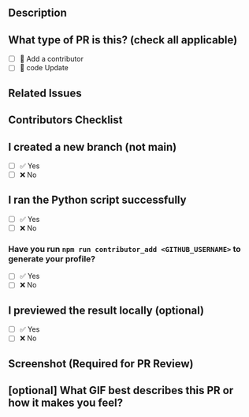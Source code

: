 <!-- Please fill in all areas in this PR form. Incomplete PRs can be closed. -->

## Description

<!--
Please do not leave this blank. Add your description **below** this line and **outside** of the comment tags.
For example: This PR adds <your-github-username> as a contributor.
-->

## What type of PR is this? (check all applicable)

- [ ] 🤝 Add a contributor
- [ ] 📝 code Update

## Related Issues

<!--
Add your related issue **below** this line and **outside** of the comment tags.

Please use this format to link your issue: Closes #XXX.
Change "XXX" to your issue number that you can find next to your issue's title.
-->

## Contributors Checklist

## I created a new branch (not main)

- [ ] ✅ Yes
- [ ] ❌ No

## I ran the Python script successfully

- [ ] ✅ Yes
- [ ] ❌ No

### Have you run `npm run contributor_add <GITHUB_USERNAME>` to generate your profile?

- [ ] ✅ Yes
- [ ] ❌ No

## I previewed the result locally (optional)

- [ ] ✅ Yes
- [ ] ❌ No

## Screenshot (Required for PR Review)

<!-- Please provide a screenshot of your profile being generated on the README. This ensures that you ran the `npm run contributors:generate` command, as mentioned in the previous question, which makes it easier for the maintainers to review PRs. All PRs without screenshots will be automatically rejected-->

## [optional] What GIF best describes this PR or how it makes you feel?

<!-- Add a celebratory GIF here if you want 🙌 --> <!-- Example: ![your_gif](https://media.giphy.com/media/xyz/giphy.gif) -->

<!-- note: PRs with deleted sections will be marked invalid -->
